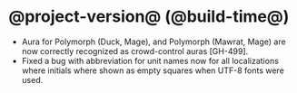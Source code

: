 # @project-version@ (@build-time@)

* Aura for Polymorph (Duck, Mage), and Polymorph (Mawrat, Mage) are now correctly recognized as crowd-control auras [GH-499].
* Fixed a bug with abbreviation for unit names now for all localizations where initials where shown as empty squares when UTF-8 fonts were used.